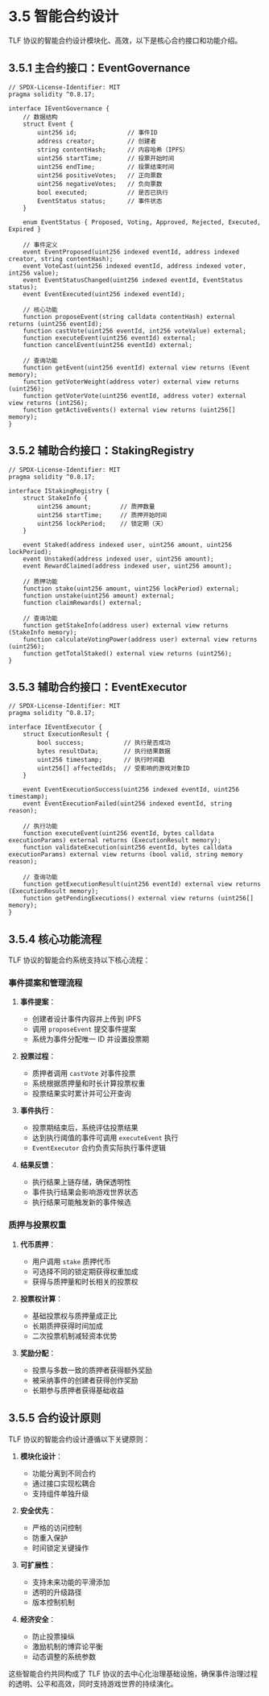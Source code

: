 # 3.5 智能合约设计

TLF 协议的智能合约设计模块化、高效，以下是核心合约接口和功能介绍。

## 3.5.1 主合约接口：EventGovernance

```solidity
// SPDX-License-Identifier: MIT
pragma solidity ^0.8.17;

interface IEventGovernance {
    // 数据结构
    struct Event {
        uint256 id;              // 事件ID
        address creator;         // 创建者
        string contentHash;      // 内容哈希（IPFS）
        uint256 startTime;       // 投票开始时间
        uint256 endTime;         // 投票结束时间
        uint256 positiveVotes;   // 正向票数
        uint256 negativeVotes;   // 负向票数
        bool executed;           // 是否已执行
        EventStatus status;      // 事件状态
    }

    enum EventStatus { Proposed, Voting, Approved, Rejected, Executed, Expired }

    // 事件定义
    event EventProposed(uint256 indexed eventId, address indexed creator, string contentHash);
    event VoteCast(uint256 indexed eventId, address indexed voter, int256 value);
    event EventStatusChanged(uint256 indexed eventId, EventStatus status);
    event EventExecuted(uint256 indexed eventId);

    // 核心功能
    function proposeEvent(string calldata contentHash) external returns (uint256 eventId);
    function castVote(uint256 eventId, int256 voteValue) external;
    function executeEvent(uint256 eventId) external;
    function cancelEvent(uint256 eventId) external;

    // 查询功能
    function getEvent(uint256 eventId) external view returns (Event memory);
    function getVoterWeight(address voter) external view returns (uint256);
    function getVoterVote(uint256 eventId, address voter) external view returns (int256);
    function getActiveEvents() external view returns (uint256[] memory);
}
```

## 3.5.2 辅助合约接口：StakingRegistry

```solidity
// SPDX-License-Identifier: MIT
pragma solidity ^0.8.17;

interface IStakingRegistry {
    struct StakeInfo {
        uint256 amount;        // 质押数量
        uint256 startTime;     // 质押开始时间
        uint256 lockPeriod;    // 锁定期（天）
    }

    event Staked(address indexed user, uint256 amount, uint256 lockPeriod);
    event Unstaked(address indexed user, uint256 amount);
    event RewardClaimed(address indexed user, uint256 amount);

    // 质押功能
    function stake(uint256 amount, uint256 lockPeriod) external;
    function unstake(uint256 amount) external;
    function claimRewards() external;

    // 查询功能
    function getStakeInfo(address user) external view returns (StakeInfo memory);
    function calculateVotingPower(address user) external view returns (uint256);
    function getTotalStaked() external view returns (uint256);
}
```

## 3.5.3 辅助合约接口：EventExecutor

```solidity
// SPDX-License-Identifier: MIT
pragma solidity ^0.8.17;

interface IEventExecutor {
    struct ExecutionResult {
        bool success;           // 执行是否成功
        bytes resultData;       // 执行结果数据
        uint256 timestamp;      // 执行时间戳
        uint256[] affectedIds;  // 受影响的游戏对象ID
    }

    event EventExecutionSuccess(uint256 indexed eventId, uint256 timestamp);
    event EventExecutionFailed(uint256 indexed eventId, string reason);

    // 执行功能
    function executeEvent(uint256 eventId, bytes calldata executionParams) external returns (ExecutionResult memory);
    function validateExecution(uint256 eventId, bytes calldata executionParams) external view returns (bool valid, string memory reason);

    // 查询功能
    function getExecutionResult(uint256 eventId) external view returns (ExecutionResult memory);
    function getPendingExecutions() external view returns (uint256[] memory);
}
```

## 3.5.4 核心功能流程

TLF 协议的智能合约系统支持以下核心流程：

### 事件提案和管理流程

1. **事件提案**：
   - 创建者设计事件内容并上传到 IPFS
   - 调用 `proposeEvent` 提交事件提案
   - 系统为事件分配唯一 ID 并设置投票期

2. **投票过程**：
   - 质押者调用 `castVote` 对事件投票
   - 系统根据质押量和时长计算投票权重
   - 投票结果实时累计并可公开查询

3. **事件执行**：
   - 投票期结束后，系统评估投票结果
   - 达到执行阈值的事件可调用 `executeEvent` 执行
   - `EventExecutor` 合约负责实际执行事件逻辑

4. **结果反馈**：
   - 执行结果上链存储，确保透明性
   - 事件执行结果会影响游戏世界状态
   - 执行结果可能触发新的事件候选

### 质押与投票权重

1. **代币质押**：
   - 用户调用 `stake` 质押代币
   - 可选择不同的锁定期获得权重加成
   - 获得与质押量和时长相关的投票权

2. **投票权计算**：
   - 基础投票权与质押量成正比
   - 长期质押获得时间加成
   - 二次投票机制减轻资本优势

3. **奖励分配**：
   - 投票与多数一致的质押者获得额外奖励
   - 被采纳事件的创建者获得创作奖励
   - 长期参与质押者获得基础收益

## 3.5.5 合约设计原则

TLF 协议的智能合约设计遵循以下关键原则：

1. **模块化设计**：
   - 功能分离到不同合约
   - 通过接口实现松耦合
   - 支持组件单独升级

2. **安全优先**：
   - 严格的访问控制
   - 防重入保护
   - 时间锁定关键操作

3. **可扩展性**：
   - 支持未来功能的平滑添加
   - 透明的升级路径
   - 版本控制机制

4. **经济安全**：
   - 防止投票操纵
   - 激励机制的博弈论平衡
   - 动态调整的系统参数

这些智能合约共同构成了 TLF 协议的去中心化治理基础设施，确保事件治理过程的透明、公平和高效，同时支持游戏世界的持续演化。
